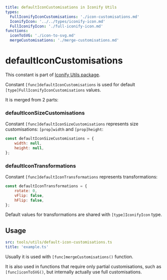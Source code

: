 ```yaml
title: defaultIconCustomisations in Iconify Utils
types:
  FullIconifyIconCustomisations: './icon-customisations.md'
  IconifyIcon: '../../types/iconify-icon.md'
  FullIconifyIcon: './full-iconify-icon.md'
functions:
  iconToSVG: './icon-to-svg.md'
  mergeCustomisations: './merge-customisations.md'
```

# defaultIconCustomisations

This constant is part of [Iconify Utils package](./index.md).

Constant `[func]defaultIconCustomisations` is used for default `[type]FullIconifyIconCustomisations` values.

It is merged from 2 parts:

### defaultIconSizeCustomisations

Constant `[func]defaultIconSizeCustomisations` represents size customisations: `[prop]width` and `[prop]height`:

```js
const defaultIconSizeCustomisations = {
	width: null,
	height: null,
};
```

### defaultIconTransformations

Constant `[func]defaultIconTransformations` represents transformations:

```js
const defaultIconTransformations = {
	rotate: 0,
	vFlip: false,
	hFlip: false,
};
```

Default values for transformations are shared with `[type]IconifyIcon` type.

## Usage

```yaml
src: tools/utils/default-icon-customisations.ts
title: 'example.ts'
```

Usually it is used with `[func]mergeCustomisations()` function.

It is also used in functions that require only partial customisations, such as `[func]iconToSVG()`, but internally actually use full customisations.
